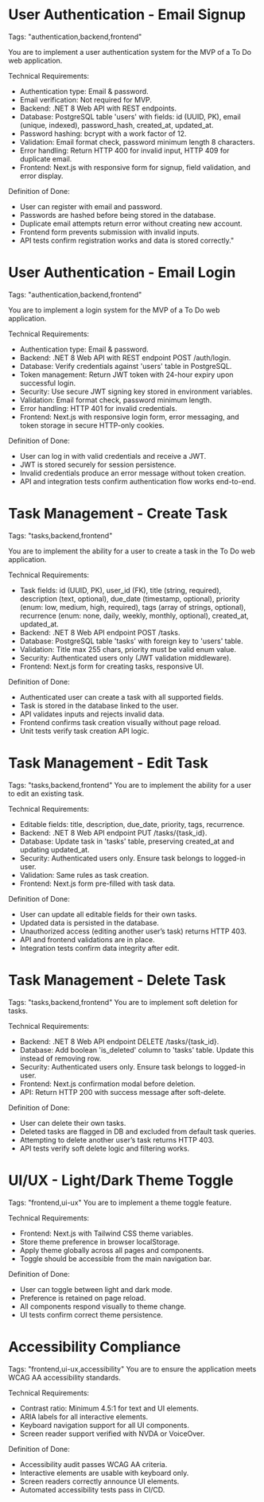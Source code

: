 # User Authentication - Email Signup

Tags: "authentication,backend,frontend"

You are to implement a user authentication system for the MVP of a To Do web application.

Technical Requirements:

-   Authentication type: Email & password.
-   Email verification: Not required for MVP.
-   Backend: .NET 8 Web API with REST endpoints.
-   Database: PostgreSQL table 'users' with fields: id (UUID, PK), email (unique, indexed), password_hash, created_at, updated_at.
-   Password hashing: bcrypt with a work factor of 12.
-   Validation: Email format check, password minimum length 8 characters.
-   Error handling: Return HTTP 400 for invalid input, HTTP 409 for duplicate email.
-   Frontend: Next.js with responsive form for signup, field validation, and error display.

Definition of Done:

-   User can register with email and password.
-   Passwords are hashed before being stored in the database.
-   Duplicate email attempts return error without creating new account.
-   Frontend form prevents submission with invalid inputs.
-   API tests confirm registration works and data is stored correctly."

# User Authentication - Email Login

Tags: "authentication,backend,frontend"

You are to implement a login system for the MVP of a To Do web application.

Technical Requirements:

-   Authentication type: Email & password.
-   Backend: .NET 8 Web API with REST endpoint POST /auth/login.
-   Database: Verify credentials against 'users' table in PostgreSQL.
-   Token management: Return JWT token with 24-hour expiry upon successful login.
-   Security: Use secure JWT signing key stored in environment variables.
-   Validation: Email format check, password minimum length.
-   Error handling: HTTP 401 for invalid credentials.
-   Frontend: Next.js with responsive login form, error messaging, and token storage in secure HTTP-only cookies.

Definition of Done:

-   User can log in with valid credentials and receive a JWT.
-   JWT is stored securely for session persistence.
-   Invalid credentials produce an error message without token creation.
-   API and integration tests confirm authentication flow works end-to-end.

# Task Management - Create Task

Tags: "tasks,backend,frontend"

You are to implement the ability for a user to create a task in the To Do web application.

Technical Requirements:

-   Task fields: id (UUID, PK), user_id (FK), title (string, required), description (text, optional), due_date (timestamp, optional), priority (enum: low, medium, high, required), tags (array of strings, optional), recurrence (enum: none, daily, weekly, monthly, optional), created_at, updated_at.
-   Backend: .NET 8 Web API endpoint POST /tasks.
-   Database: PostgreSQL table 'tasks' with foreign key to 'users' table.
-   Validation: Title max 255 chars, priority must be valid enum value.
-   Security: Authenticated users only (JWT validation middleware).
-   Frontend: Next.js form for creating tasks, responsive UI.

Definition of Done:

-   Authenticated user can create a task with all supported fields.
-   Task is stored in the database linked to the user.
-   API validates inputs and rejects invalid data.
-   Frontend confirms task creation visually without page reload.
-   Unit tests verify task creation API logic.

# Task Management - Edit Task

Tags: "tasks,backend,frontend"
You are to implement the ability for a user to edit an existing task.

Technical Requirements:

-   Editable fields: title, description, due_date, priority, tags, recurrence.
-   Backend: .NET 8 Web API endpoint PUT /tasks/{task_id}.
-   Database: Update task in 'tasks' table, preserving created_at and updating updated_at.
-   Security: Authenticated users only. Ensure task belongs to logged-in user.
-   Validation: Same rules as task creation.
-   Frontend: Next.js form pre-filled with task data.

Definition of Done:

-   User can update all editable fields for their own tasks.
-   Updated data is persisted in the database.
-   Unauthorized access (editing another user’s task) returns HTTP 403.
-   API and frontend validations are in place.
-   Integration tests confirm data integrity after edit.

# Task Management - Delete Task

Tags: "tasks,backend,frontend"
You are to implement soft deletion for tasks.

Technical Requirements:

-   Backend: .NET 8 Web API endpoint DELETE /tasks/{task_id}.
-   Database: Add boolean 'is_deleted' column to 'tasks' table. Update this instead of removing row.
-   Security: Authenticated users only. Ensure task belongs to logged-in user.
-   Frontend: Next.js confirmation modal before deletion.
-   API: Return HTTP 200 with success message after soft-delete.

Definition of Done:

-   User can delete their own tasks.
-   Deleted tasks are flagged in DB and excluded from default task queries.
-   Attempting to delete another user’s task returns HTTP 403.
-   API tests verify soft delete logic and filtering works.

# UI/UX - Light/Dark Theme Toggle

Tags: "frontend,ui-ux"
You are to implement a theme toggle feature.

Technical Requirements:

-   Frontend: Next.js with Tailwind CSS theme variables.
-   Store theme preference in browser localStorage.
-   Apply theme globally across all pages and components.
-   Toggle should be accessible from the main navigation bar.

Definition of Done:

-   User can toggle between light and dark mode.
-   Preference is retained on page reload.
-   All components respond visually to theme change.
-   UI tests confirm correct theme persistence.

# Accessibility Compliance

Tags: "frontend,ui-ux,accessibility"
You are to ensure the application meets WCAG AA accessibility standards.

Technical Requirements:

-   Contrast ratio: Minimum 4.5:1 for text and UI elements.
-   ARIA labels for all interactive elements.
-   Keyboard navigation support for all UI components.
-   Screen reader support verified with NVDA or VoiceOver.

Definition of Done:

-   Accessibility audit passes WCAG AA criteria.
-   Interactive elements are usable with keyboard only.
-   Screen readers correctly announce UI elements.
-   Automated accessibility tests pass in CI/CD.
